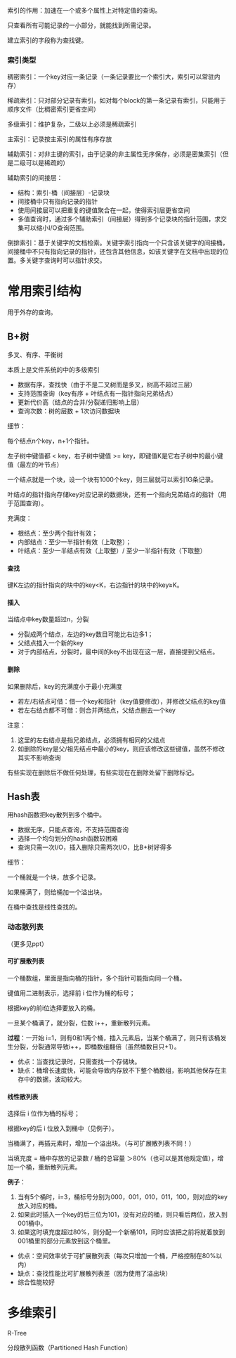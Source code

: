 索引的作用：加速在一个或多个属性上对特定值的查询。

只查看所有可能记录的一小部分，就能找到所需记录。

建立索引的字段称为查找键。



### 索引类型

稠密索引：一个key对应一条记录（一条记录要比一个索引大，索引可以常驻内存）

稀疏索引：只对部分记录有索引，如对每个block的第一条记录有索引，只能用于顺序文件（比稠密索引更省空间）

多级索引：维护复杂，二级以上必须是稀疏索引



主索引：记录按主索引的属性有序存放

辅助索引：对非主键的索引，由于记录的非主属性无序保存，必须是密集索引（但是二级可以是稀疏的）

辅助索引的间接层：

- 结构：索引-桶（间接层）-记录块
- 间接桶中只有指向记录的指针
- 使用间接层可以把重复的键值聚合在一起，使得索引层更省空间
- 多值查询时，通过多个辅助索引（间接层）得到多个记录块的指针范围，求交集可以缩小I/O查询范围。

倒排索引：基于关键字的文档检索。关键字索引指向一个只含该关键字的间接桶，间接桶中不只有指向记录的指针，还包含其他信息，如该关键字在文档中出现的位置。多关键字查询时可以指针求交。





# 常用索引结构

用于外存的查询。

## B+树

多叉、有序、平衡树

本质上是文件系统的中的多级索引

- 数据有序，查找快（由于不是二叉树而是多叉，树高不超过三层）
- 支持范围查询（key有序 + 叶结点有一指针指向兄弟结点）
- 更新代价高（结点的合并/分裂递归影响上层）
- 查询次数：树的层数 + 1次访问数据块

细节：

每个结点n个key，n+1个指针。

左子树中键值都 < key，右子树中键值 >= key，即键值K是它右子树中的最小键值（最左的叶节点）

一个结点就是一个块，设一个块有1000个key，则三层就可以索引1G条记录。

叶结点的指针指向存储key对应记录的数据块，还有一个指向兄弟结点的指针（用于范围查询）。

充满度：

- 根结点：至少两个指针有效；
- 内部结点：至少一半指针有效（上取整）；
- 叶结点：至少一半结点有效（上取整）/ 至少一半指针有效（下取整）

#### 查找

键K左边的指针指向的块中的key<K，右边指针的块中的key≥K。

#### 插入

当结点中key数量超过n，分裂

- 分裂成两个结点，左边的key数目可能比右边多1；
- 父结点插入一个新的key
- 对于内部结点，分裂时，最中间的key不出现在这一层，直接提到父结点。

#### 删除

如果删除后，key的充满度小于最小充满度

- 若左/右结点可借：借一个key和指针（key值要修改），并修改父结点的key值
- 若左右结点都不可借：则合并两结点，父结点删去一个key

注意：

1. 这里的左右结点是指兄弟结点，必须拥有相同的父结点
2. 如删除的key是父/祖先结点中最小的key，则应该修改这些键值，虽然不修改其实不影响查询

有些实现在删除后不做任何处理，有些实现在在删除处留下删除标记。



## Hash表

用hash函数把key散列到多个桶中。

- 数据无序，只能点查询，不支持范围查询
- 选择一个均匀划分的hash函数较困难
- 查询只需一次I/O，插入删除只需两次I/O，比B+树好得多

细节：

一个桶就是一个块，放多个记录。

如果桶满了，则给桶加一个溢出块。

在桶中查找是线性查找的。



### 动态散列表

（更多见ppt）

#### 可扩展散列表

一个桶数组，里面是指向桶的指针，多个指针可能指向同一个桶。

键值用二进制表示，选择前 i 位作为桶的标号；

根据key的前i位选择要放入的桶。

一旦某个桶满了，就分裂，位数 i++，重新散列元素。

**过程**：一开始 i=1，则有0和1两个桶，插入元素后，当某个桶满了，则只有该桶发生分裂，分裂通常导致i++，即桶数组翻倍（虽然桶数目只+1）。

- 优点：当查找记录时，只需查找一个存储块。
- 缺点：桶增长速度快，可能会导致内存放不下整个桶数组，影响其他保存在主存中的数据，波动较大。



#### 线性散列表

选择后 i 位作为桶的标号；

根据key的后 i 位放入到桶中（见例子）。

当桶满了，再插元素时，增加一个溢出块。（与可扩展散列表不同！）

当填充度 = 桶中存放的记录数 / 桶的总容量 ＞80%（也可以是其他规定值），增加一个桶，重新散列元素。

**例子**：

1. 当有5个桶时，i=3，桶标号分别为000，001，010，011，100，则对应的key放入对应的桶。
2. 如果此时插入一个key的后三位为101，没有对应的桶，则只看后两位，放入到001桶中。
3. 如果这时填充度超过80%，则分配一个新桶101，同时应该把之前将就着放到001桶里的部分元素放到这个桶里。

- 优点：空间效率优于可扩展散列表（每次只增加一个桶，严格控制在80%以内）
- 缺点：查找性能比可扩展散列表差（因为使用了溢出块）
- 综合性能较好



# 多维索引

R-Tree

分段散列函数（Partitioned Hash Function）